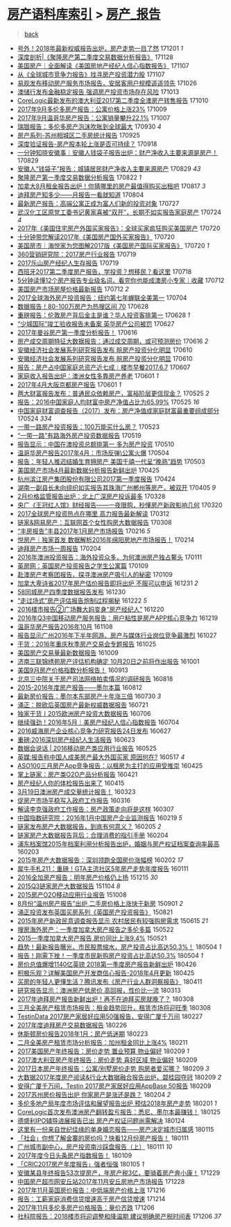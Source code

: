 [房产语料库索引](../../README.md)  > [房产_报告](房产_报告.md)
====
> [back](../README.md)

- [号外！2018年最新权威报告出炉，房产走势一目了然](http://jkwz.applinzi.com/ittc/7042166181178377232.html#%E5%8F%B7%E5%A4%96%EF%BC%812018%E5%B9%B4%E6%9C%80%E6%96%B0%E6%9D%83%E5%A8%81%E6%8A%A5%E5%91%8A%E5%87%BA%E7%82%89%EF%BC%8C%E6%88%BF%E4%BA%A7%E8%B5%B0%E5%8A%BF%E4%B8%80%E7%9B%AE%E4%BA%86%E7%84%B6) 171201 *1* 
- [深度剖析|《聚隆房产第二季度交易数据分析报告》](http://jkwz.applinzi.com/ittc/7041027237762040849.html#%E6%B7%B1%E5%BA%A6%E5%89%96%E6%9E%90%7C%E3%80%8A%E8%81%9A%E9%9A%86%E6%88%BF%E4%BA%A7%E7%AC%AC%E4%BA%8C%E5%AD%A3%E5%BA%A6%E4%BA%A4%E6%98%93%E6%95%B0%E6%8D%AE%E5%88%86%E6%9E%90%E6%8A%A5%E5%91%8A%E3%80%8B) 171128  
- [美国房产｜全面解读《美国房地产经纪人信心指数报告》](http://jkwz.applinzi.com/ittc/7033213459729220625.html#%E7%BE%8E%E5%9B%BD%E6%88%BF%E4%BA%A7%EF%BD%9C%E5%85%A8%E9%9D%A2%E8%A7%A3%E8%AF%BB%E3%80%8A%E7%BE%8E%E5%9B%BD%E6%88%BF%E5%9C%B0%E4%BA%A7%E7%BB%8F%E7%BA%AA%E4%BA%BA%E4%BF%A1%E5%BF%83%E6%8C%87%E6%95%B0%E6%8A%A5%E5%91%8A%E3%80%8B) 171107  
- [从《全球城市竞争力报告》找寻房产投资潜力股](http://jkwz.applinzi.com/ittc/7033130326602286096.html#%E4%BB%8E%E3%80%8A%E5%85%A8%E7%90%83%E5%9F%8E%E5%B8%82%E7%AB%9E%E4%BA%89%E5%8A%9B%E6%8A%A5%E5%91%8A%E3%80%8B%E6%89%BE%E5%AF%BB%E6%88%BF%E4%BA%A7%E6%8A%95%E8%B5%84%E6%BD%9C%E5%8A%9B%E8%82%A1) 171107  
- [易观发布移动房产服务市场报告，安居客用户规模遥遥领先](http://jkwz.applinzi.com/ittc/7028780574620255248.html#%E6%98%93%E8%A7%82%E5%8F%91%E5%B8%83%E7%A7%BB%E5%8A%A8%E6%88%BF%E4%BA%A7%E6%9C%8D%E5%8A%A1%E5%B8%82%E5%9C%BA%E6%8A%A5%E5%91%8A%EF%BC%8C%E5%AE%89%E5%B1%85%E5%AE%A2%E7%94%A8%E6%88%B7%E8%A7%84%E6%A8%A1%E9%81%A5%E9%81%A5%E9%A2%86%E5%85%88) 171026  
- [澳储行发布金融稳定报告 强调房产投资市场存在风险](http://jkwz.applinzi.com/ittc/7023957190094881808.html#%E6%BE%B3%E5%82%A8%E8%A1%8C%E5%8F%91%E5%B8%83%E9%87%91%E8%9E%8D%E7%A8%B3%E5%AE%9A%E6%8A%A5%E5%91%8A+%E5%BC%BA%E8%B0%83%E6%88%BF%E4%BA%A7%E6%8A%95%E8%B5%84%E5%B8%82%E5%9C%BA%E5%AD%98%E5%9C%A8%E9%A3%8E%E9%99%A9) 171013  
- [CoreLogic最新发布的澳大利亚2017第二季度全澳房产转售报告](http://jkwz.applinzi.com/ittc/7022742184632255504.html#CoreLogic%E6%9C%80%E6%96%B0%E5%8F%91%E5%B8%83%E7%9A%84%E6%BE%B3%E5%A4%A7%E5%88%A9%E4%BA%9A2017%E7%AC%AC%E4%BA%8C%E5%AD%A3%E5%BA%A6%E5%85%A8%E6%BE%B3%E6%88%BF%E4%BA%A7%E8%BD%AC%E5%94%AE%E6%8A%A5%E5%91%8A) 171010  
- [2017年9月多伦多房产报告：公寓价格上涨23%](http://jkwz.applinzi.com/ittc/7021411529507996689.html#2017%E5%B9%B49%E6%9C%88%E5%A4%9A%E4%BC%A6%E5%A4%9A%E6%88%BF%E4%BA%A7%E6%8A%A5%E5%91%8A%EF%BC%9A%E5%85%AC%E5%AF%93%E4%BB%B7%E6%A0%BC%E4%B8%8A%E6%B6%A823%25) 171009  
- [2017年9月温哥华房产报告：公寓销量攀升22.1%](http://jkwz.applinzi.com/ittc/7021456234153247760.html#2017%E5%B9%B49%E6%9C%88%E6%B8%A9%E5%93%A5%E5%8D%8E%E6%88%BF%E4%BA%A7%E6%8A%A5%E5%91%8A%EF%BC%9A%E5%85%AC%E5%AF%93%E9%94%80%E9%87%8F%E6%94%80%E5%8D%8722.1%25) 171007  
- [瑞银报告：多伦多房产泡沫吹胀到全球最大](http://jkwz.applinzi.com/ittc/7019037070297924625.html#%E7%91%9E%E9%93%B6%E6%8A%A5%E5%91%8A%EF%BC%9A%E5%A4%9A%E4%BC%A6%E5%A4%9A%E6%88%BF%E4%BA%A7%E6%B3%A1%E6%B2%AB%E5%90%B9%E8%83%80%E5%88%B0%E5%85%A8%E7%90%83%E6%9C%80%E5%A4%A7) 170930 *4* 
- [房产系列-苏州相城区二手房统计报告](http://jkwz.applinzi.com/ittc/7017363232283690001.html#%E6%88%BF%E4%BA%A7%E7%B3%BB%E5%88%97-%E8%8B%8F%E5%B7%9E%E7%9B%B8%E5%9F%8E%E5%8C%BA%E4%BA%8C%E6%89%8B%E6%88%BF%E7%BB%9F%E8%AE%A1%E6%8A%A5%E5%91%8A) 170925  
- [深度验证报告-房产股本轮上涨是否可持续？](http://jkwz.applinzi.com/ittc/7014782324322075664.html#%E6%B7%B1%E5%BA%A6%E9%AA%8C%E8%AF%81%E6%8A%A5%E5%91%8A-%E6%88%BF%E4%BA%A7%E8%82%A1%E6%9C%AC%E8%BD%AE%E4%B8%8A%E6%B6%A8%E6%98%AF%E5%90%A6%E5%8F%AF%E6%8C%81%E7%BB%AD%EF%BC%9F) 170918  
- [一分钟知晓安徽事｜安徽人钱袋子报告出炉：财产净收入主要来源是房产！](http://jkwz.applinzi.com/ittc/7007207422631085073.html#%E4%B8%80%E5%88%86%E9%92%9F%E7%9F%A5%E6%99%93%E5%AE%89%E5%BE%BD%E4%BA%8B%EF%BD%9C%E5%AE%89%E5%BE%BD%E4%BA%BA%E9%92%B1%E8%A2%8B%E5%AD%90%E6%8A%A5%E5%91%8A%E5%87%BA%E7%82%89%EF%BC%9A%E8%B4%A2%E4%BA%A7%E5%87%80%E6%94%B6%E5%85%A5%E4%B8%BB%E8%A6%81%E6%9D%A5%E6%BA%90%E6%98%AF%E6%88%BF%E4%BA%A7%EF%BC%81) 170829  
- [安徽人“钱袋子”报告：城镇居民财产净收入主要来源房产](http://jkwz.applinzi.com/ittc/7007121681901159440.html#%E5%AE%89%E5%BE%BD%E4%BA%BA%E2%80%9C%E9%92%B1%E8%A2%8B%E5%AD%90%E2%80%9D%E6%8A%A5%E5%91%8A%EF%BC%9A%E5%9F%8E%E9%95%87%E5%B1%85%E6%B0%91%E8%B4%A2%E4%BA%A7%E5%87%80%E6%94%B6%E5%85%A5%E4%B8%BB%E8%A6%81%E6%9D%A5%E6%BA%90%E6%88%BF%E4%BA%A7) 170829 *43* 
- [聚隆房产第一季度交易数据分析报告](http://jkwz.applinzi.com/ittc/6990178814708417552.html#%E8%81%9A%E9%9A%86%E6%88%BF%E4%BA%A7%E7%AC%AC%E4%B8%80%E5%AD%A3%E5%BA%A6%E4%BA%A4%E6%98%93%E6%95%B0%E6%8D%AE%E5%88%86%E6%9E%90%E6%8A%A5%E5%91%8A) 170822 *1* 
- [加拿大8月租金报告出炉！你猜哪里的房产最值得购买出租吧](http://jkwz.applinzi.com/ittc/7002590369362215952.html#%E5%8A%A0%E6%8B%BF%E5%A4%A78%E6%9C%88%E7%A7%9F%E9%87%91%E6%8A%A5%E5%91%8A%E5%87%BA%E7%82%89%EF%BC%81%E4%BD%A0%E7%8C%9C%E5%93%AA%E9%87%8C%E7%9A%84%E6%88%BF%E4%BA%A7%E6%9C%80%E5%80%BC%E5%BE%97%E8%B4%AD%E4%B9%B0%E5%87%BA%E7%A7%9F%E5%90%A7) 170817 *3* 
- [迪拜房产知多少——月报告一看就知道](http://jkwz.applinzi.com/ittc/6997901583655109648.html#%E8%BF%AA%E6%8B%9C%E6%88%BF%E4%BA%A7%E7%9F%A5%E5%A4%9A%E5%B0%91%E2%80%94%E2%80%94%E6%9C%88%E6%8A%A5%E5%91%8A%E4%B8%80%E7%9C%8B%E5%B0%B1%E7%9F%A5%E9%81%93) 170804  
- [最新房产报告：高端公寓正成为富人们新的投资对象](http://jkwz.applinzi.com/ittc/6994992813534872592.html#%E6%9C%80%E6%96%B0%E6%88%BF%E4%BA%A7%E6%8A%A5%E5%91%8A%EF%BC%9A%E9%AB%98%E7%AB%AF%E5%85%AC%E5%AF%93%E6%AD%A3%E6%88%90%E4%B8%BA%E5%AF%8C%E4%BA%BA%E4%BB%AC%E6%96%B0%E7%9A%84%E6%8A%95%E8%B5%84%E5%AF%B9%E8%B1%A1) 170727  
- [武汉化工区原党工委书记黄家喜被“双开”，长期不如实报告家庭房产](http://jkwz.applinzi.com/ittc/6993802673454056464.html#%E6%AD%A6%E6%B1%89%E5%8C%96%E5%B7%A5%E5%8C%BA%E5%8E%9F%E5%85%9A%E5%B7%A5%E5%A7%94%E4%B9%A6%E8%AE%B0%E9%BB%84%E5%AE%B6%E5%96%9C%E8%A2%AB%E2%80%9C%E5%8F%8C%E5%BC%80%E2%80%9D%EF%BC%8C%E9%95%BF%E6%9C%9F%E4%B8%8D%E5%A6%82%E5%AE%9E%E6%8A%A5%E5%91%8A%E5%AE%B6%E5%BA%AD%E6%88%BF%E4%BA%A7) 170724 *4* 
- [2017年《美国住宅房产外国买家报告》：全球买家疯狂购买美国房产](http://jkwz.applinzi.com/ittc/6992404229426512913.html#2017%E5%B9%B4%E3%80%8A%E7%BE%8E%E5%9B%BD%E4%BD%8F%E5%AE%85%E6%88%BF%E4%BA%A7%E5%A4%96%E5%9B%BD%E4%B9%B0%E5%AE%B6%E6%8A%A5%E5%91%8A%E3%80%8B%EF%BC%9A%E5%85%A8%E7%90%83%E4%B9%B0%E5%AE%B6%E7%96%AF%E7%8B%82%E8%B4%AD%E4%B9%B0%E7%BE%8E%E5%9B%BD%E6%88%BF%E4%BA%A7) 170720  
- [十分钟带您解读2017年《美国房产国外买家报告》](http://jkwz.applinzi.com/ittc/6992396452138320912.html#%E5%8D%81%E5%88%86%E9%92%9F%E5%B8%A6%E6%82%A8%E8%A7%A3%E8%AF%BB2017%E5%B9%B4%E3%80%8A%E7%BE%8E%E5%9B%BD%E6%88%BF%E4%BA%A7%E5%9B%BD%E5%A4%96%E4%B9%B0%E5%AE%B6%E6%8A%A5%E5%91%8A%E3%80%8B) 170720  
- [美国房市｜海悦家为您图解2017版《美国房产国际买家报告》](http://jkwz.applinzi.com/ittc/6992373438608835600.html#%E7%BE%8E%E5%9B%BD%E6%88%BF%E5%B8%82%EF%BD%9C%E6%B5%B7%E6%82%A6%E5%AE%B6%E4%B8%BA%E6%82%A8%E5%9B%BE%E8%A7%A32017%E7%89%88%E3%80%8A%E7%BE%8E%E5%9B%BD%E6%88%BF%E4%BA%A7%E5%9B%BD%E9%99%85%E4%B9%B0%E5%AE%B6%E6%8A%A5%E5%91%8A%E3%80%8B) 170720 *1* 
- [360营销研究院：2017房产行业报告](http://jkwz.applinzi.com/ittc/6992067709624648720.html#360%E8%90%A5%E9%94%80%E7%A0%94%E7%A9%B6%E9%99%A2%EF%BC%9A2017%E6%88%BF%E4%BA%A7%E8%A1%8C%E4%B8%9A%E6%8A%A5%E5%91%8A) 170719  
- [2017乐山房产经纪人生存报告](http://jkwz.applinzi.com/ittc/6992066619357266960.html#2017%E4%B9%90%E5%B1%B1%E6%88%BF%E4%BA%A7%E7%BB%8F%E7%BA%AA%E4%BA%BA%E7%94%9F%E5%AD%98%E6%8A%A5%E5%91%8A) 170719  
- [西班牙2017第二季度房产报告，学投资？想移民？看这里](http://jkwz.applinzi.com/ittc/6991586927760114705.html#%E8%A5%BF%E7%8F%AD%E7%89%992017%E7%AC%AC%E4%BA%8C%E5%AD%A3%E5%BA%A6%E6%88%BF%E4%BA%A7%E6%8A%A5%E5%91%8A%EF%BC%8C%E5%AD%A6%E6%8A%95%E8%B5%84%EF%BC%9F%E6%83%B3%E7%A7%BB%E6%B0%91%EF%BC%9F%E7%9C%8B%E8%BF%99%E9%87%8C) 170718  
- [5分钟读懂12个房产报告专业级名词，看完你也能成澳房小专家｜收藏](http://jkwz.applinzi.com/ittc/6989428434995250193.html#5%E5%88%86%E9%92%9F%E8%AF%BB%E6%87%8212%E4%B8%AA%E6%88%BF%E4%BA%A7%E6%8A%A5%E5%91%8A%E4%B8%93%E4%B8%9A%E7%BA%A7%E5%90%8D%E8%AF%8D%EF%BC%8C%E7%9C%8B%E5%AE%8C%E4%BD%A0%E4%B9%9F%E8%83%BD%E6%88%90%E6%BE%B3%E6%88%BF%E5%B0%8F%E4%B8%93%E5%AE%B6%EF%BD%9C%E6%94%B6%E8%97%8F) 170712  
- [美国房产市场房屋价格最新报告](http://jkwz.applinzi.com/ittc/6989377403372438545.html#%E7%BE%8E%E5%9B%BD%E6%88%BF%E4%BA%A7%E5%B8%82%E5%9C%BA%E6%88%BF%E5%B1%8B%E4%BB%B7%E6%A0%BC%E6%9C%80%E6%96%B0%E6%8A%A5%E5%91%8A) 170712 *2* 
- [2017全球海外房产投资报告：纽约第七年蝉联全美第一](http://jkwz.applinzi.com/ittc/6986382763853612037.html#2017%E5%85%A8%E7%90%83%E6%B5%B7%E5%A4%96%E6%88%BF%E4%BA%A7%E6%8A%95%E8%B5%84%E6%8A%A5%E5%91%8A%EF%BC%9A%E7%BA%BD%E7%BA%A6%E7%AC%AC%E4%B8%83%E5%B9%B4%E8%9D%89%E8%81%94%E5%85%A8%E7%BE%8E%E7%AC%AC%E4%B8%80) 170704  
- [数据报告！80-100万房产为热搜区间 70](http://jkwz.applinzi.com/ittc/6984274061348570117.html#%E6%95%B0%E6%8D%AE%E6%8A%A5%E5%91%8A%EF%BC%8180-100%E4%B8%87%E6%88%BF%E4%BA%A7%E4%B8%BA%E7%83%AD%E6%90%9C%E5%8C%BA%E9%97%B4+70) 170628  
- [重磅报告：伦敦房产背后金主是谁？华人投资客排第一](http://jkwz.applinzi.com/ittc/6984179767346463748.html#%E9%87%8D%E7%A3%85%E6%8A%A5%E5%91%8A%EF%BC%9A%E4%BC%A6%E6%95%A6%E6%88%BF%E4%BA%A7%E8%83%8C%E5%90%8E%E9%87%91%E4%B8%BB%E6%98%AF%E8%B0%81%EF%BC%9F%E5%8D%8E%E4%BA%BA%E6%8A%95%E8%B5%84%E5%AE%A2%E6%8E%92%E7%AC%AC%E4%B8%80) 170628 *1* 
- [“少城国际”竣工验收报告未备案 英华房产公司被罚](http://jkwz.applinzi.com/ittc/6983916076541674501.html#%E2%80%9C%E5%B0%91%E5%9F%8E%E5%9B%BD%E9%99%85%E2%80%9D%E7%AB%A3%E5%B7%A5%E9%AA%8C%E6%94%B6%E6%8A%A5%E5%91%8A%E6%9C%AA%E5%A4%87%E6%A1%88+%E8%8B%B1%E5%8D%8E%E6%88%BF%E4%BA%A7%E5%85%AC%E5%8F%B8%E8%A2%AB%E7%BD%9A) 170627  
- [2017年曼谷房产第一季度分析报告！](http://jkwz.applinzi.com/ittc/6979896271941665796.html#2017%E5%B9%B4%E6%9B%BC%E8%B0%B7%E6%88%BF%E4%BA%A7%E7%AC%AC%E4%B8%80%E5%AD%A3%E5%BA%A6%E5%88%86%E6%9E%90%E6%8A%A5%E5%91%8A%EF%BC%81) 170616  
- [房产成交周期特征大数据报告：通过成交周期，或可预测房价](http://jkwz.applinzi.com/ittc/6979745619097699332.html#%E6%88%BF%E4%BA%A7%E6%88%90%E4%BA%A4%E5%91%A8%E6%9C%9F%E7%89%B9%E5%BE%81%E5%A4%A7%E6%95%B0%E6%8D%AE%E6%8A%A5%E5%91%8A%EF%BC%9A%E9%80%9A%E8%BF%87%E6%88%90%E4%BA%A4%E5%91%A8%E6%9C%9F%EF%BC%8C%E6%88%96%E5%8F%AF%E9%A2%84%E6%B5%8B%E6%88%BF%E4%BB%B7) 170616 *2* 
- [安徽经济社会发展系列研究报告发布 皖房产投资分化明显](http://jkwz.applinzi.com/ittc/6977678556199912452.html#%E5%AE%89%E5%BE%BD%E7%BB%8F%E6%B5%8E%E7%A4%BE%E4%BC%9A%E5%8F%91%E5%B1%95%E7%B3%BB%E5%88%97%E7%A0%94%E7%A9%B6%E6%8A%A5%E5%91%8A%E5%8F%91%E5%B8%83+%E7%9A%96%E6%88%BF%E4%BA%A7%E6%8A%95%E8%B5%84%E5%88%86%E5%8C%96%E6%98%8E%E6%98%BE) 170610  
- [安徽经济社会发展系列研究报告发布 皖房产投资分化明显](http://jkwz.applinzi.com/ittc/6977635241198879748.html#%E5%AE%89%E5%BE%BD%E7%BB%8F%E6%B5%8E%E7%A4%BE%E4%BC%9A%E5%8F%91%E5%B1%95%E7%B3%BB%E5%88%97%E7%A0%94%E7%A9%B6%E6%8A%A5%E5%91%8A%E5%8F%91%E5%B8%83+%E7%9A%96%E6%88%BF%E4%BA%A7%E6%8A%95%E8%B5%84%E5%88%86%E5%8C%96%E6%98%8E%E6%98%BE) 170610  
- [报告：房产占中国家庭总资产近七成︱楼市早餐2017.6.7](http://jkwz.applinzi.com/ittc/6976479645909124101.html#%E6%8A%A5%E5%91%8A%EF%BC%9A%E6%88%BF%E4%BA%A7%E5%8D%A0%E4%B8%AD%E5%9B%BD%E5%AE%B6%E5%BA%AD%E6%80%BB%E8%B5%84%E4%BA%A7%E8%BF%91%E4%B8%83%E6%88%90%EF%B8%B1%E6%A5%BC%E5%B8%82%E6%97%A9%E9%A4%902017.6.7) 170607  
- [家庭收入报告出炉：澳洲女性多靠房产养老](http://jkwz.applinzi.com/ittc/6974211673337365509.html#%E5%AE%B6%E5%BA%AD%E6%94%B6%E5%85%A5%E6%8A%A5%E5%91%8A%E5%87%BA%E7%82%89%EF%BC%9A%E6%BE%B3%E6%B4%B2%E5%A5%B3%E6%80%A7%E5%A4%9A%E9%9D%A0%E6%88%BF%E4%BA%A7%E5%85%BB%E8%80%81) 170601 *1* 
- [2017年4月大阪京都房产报告](http://jkwz.applinzi.com/ittc/6973977396288947205.html#2017%E5%B9%B44%E6%9C%88%E5%A4%A7%E9%98%AA%E4%BA%AC%E9%83%BD%E6%88%BF%E4%BA%A7%E6%8A%A5%E5%91%8A) 170601 *1* 
- [两大财富报告发布：普通民众依赖房产，富裕阶层更信现金？](http://jkwz.applinzi.com/ittc/6971681500805202948.html#%E4%B8%A4%E5%A4%A7%E8%B4%A2%E5%AF%8C%E6%8A%A5%E5%91%8A%E5%8F%91%E5%B8%83%EF%BC%9A%E6%99%AE%E9%80%9A%E6%B0%91%E4%BC%97%E4%BE%9D%E8%B5%96%E6%88%BF%E4%BA%A7%EF%BC%8C%E5%AF%8C%E8%A3%95%E9%98%B6%E5%B1%82%E6%9B%B4%E4%BF%A1%E7%8E%B0%E9%87%91%EF%BC%9F) 170525 *2* 
- [报告：2016中国家庭人均财富中房产净值占比为65.99%](http://jkwz.applinzi.com/ittc/6971672401371726852.html#%E6%8A%A5%E5%91%8A%EF%BC%9A2016%E4%B8%AD%E5%9B%BD%E5%AE%B6%E5%BA%AD%E4%BA%BA%E5%9D%87%E8%B4%A2%E5%AF%8C%E4%B8%AD%E6%88%BF%E4%BA%A7%E5%87%80%E5%80%BC%E5%8D%A0%E6%AF%94%E4%B8%BA65.99%25) 170525 *16* 
- [中国家庭财富调查报告（2017）发布：房产净值成家庭财富最重要组成部分](http://jkwz.applinzi.com/ittc/6971121878356722692.html#%E4%B8%AD%E5%9B%BD%E5%AE%B6%E5%BA%AD%E8%B4%A2%E5%AF%8C%E8%B0%83%E6%9F%A5%E6%8A%A5%E5%91%8A%EF%BC%882017%EF%BC%89%E5%8F%91%E5%B8%83%EF%BC%9A%E6%88%BF%E4%BA%A7%E5%87%80%E5%80%BC%E6%88%90%E5%AE%B6%E5%BA%AD%E8%B4%A2%E5%AF%8C%E6%9C%80%E9%87%8D%E8%A6%81%E7%BB%84%E6%88%90%E9%83%A8%E5%88%86) 170524 *334* 
- [一带一路房产投资报告：100万能买什么房？](http://jkwz.applinzi.com/ittc/6970790946739323908.html#%E4%B8%80%E5%B8%A6%E4%B8%80%E8%B7%AF%E6%88%BF%E4%BA%A7%E6%8A%95%E8%B5%84%E6%8A%A5%E5%91%8A%EF%BC%9A100%E4%B8%87%E8%83%BD%E4%B9%B0%E4%BB%80%E4%B9%88%E6%88%BF%EF%BC%9F) 170523  
- [“一带一路”有路海外房产投资数据报告](http://jkwz.applinzi.com/ittc/6969328034321531909.html#%E2%80%9C%E4%B8%80%E5%B8%A6%E4%B8%80%E8%B7%AF%E2%80%9D%E6%9C%89%E8%B7%AF%E6%B5%B7%E5%A4%96%E6%88%BF%E4%BA%A7%E6%8A%95%E8%B5%84%E6%95%B0%E6%8D%AE%E6%8A%A5%E5%91%8A) 170519  
- [报告显示：中国在澳投资总额排第一 多为房产投资](http://jkwz.applinzi.com/ittc/6966064140215911429.html#%E6%8A%A5%E5%91%8A%E6%98%BE%E7%A4%BA%EF%BC%9A%E4%B8%AD%E5%9B%BD%E5%9C%A8%E6%BE%B3%E6%8A%95%E8%B5%84%E6%80%BB%E9%A2%9D%E6%8E%92%E7%AC%AC%E4%B8%80+%E5%A4%9A%E4%B8%BA%E6%88%BF%E4%BA%A7%E6%8A%95%E8%B5%84) 170510  
- [温哥华房产报告2017年4月：市场反弹\公寓火爆](http://jkwz.applinzi.com/ittc/6963398006828172292.html#%E6%B8%A9%E5%93%A5%E5%8D%8E%E6%88%BF%E4%BA%A7%E6%8A%A5%E5%91%8A2017%E5%B9%B44%E6%9C%88%EF%BC%9A%E5%B8%82%E5%9C%BA%E5%8F%8D%E5%BC%B9%5C%E5%85%AC%E5%AF%93%E7%81%AB%E7%88%86) 170504  
- [报告：年轻人推迟结婚生育拥房产 美国千禧一代呈“晚熟”趋势](http://jkwz.applinzi.com/ittc/6963402386017092612.html#%E6%8A%A5%E5%91%8A%EF%BC%9A%E5%B9%B4%E8%BD%BB%E4%BA%BA%E6%8E%A8%E8%BF%9F%E7%BB%93%E5%A9%9A%E7%94%9F%E8%82%B2%E6%8B%A5%E6%88%BF%E4%BA%A7+%E7%BE%8E%E5%9B%BD%E5%8D%83%E7%A6%A7%E4%B8%80%E4%BB%A3%E5%91%88%E2%80%9C%E6%99%9A%E7%86%9F%E2%80%9D%E8%B6%8B%E5%8A%BF) 170503  
- [美国房产市场4月最新数据分析报告新鲜出炉](http://jkwz.applinzi.com/ittc/6960345742320337924.html#%E7%BE%8E%E5%9B%BD%E6%88%BF%E4%BA%A7%E5%B8%82%E5%9C%BA4%E6%9C%88%E6%9C%80%E6%96%B0%E6%95%B0%E6%8D%AE%E5%88%86%E6%9E%90%E6%8A%A5%E5%91%8A%E6%96%B0%E9%B2%9C%E5%87%BA%E7%82%89) 170425  
- [杭州滨江房产集团股份有限公司2017第一季度报告](http://jkwz.applinzi.com/ittc/6959949621718680580.html#%E6%9D%AD%E5%B7%9E%E6%BB%A8%E6%B1%9F%E6%88%BF%E4%BA%A7%E9%9B%86%E5%9B%A2%E8%82%A1%E4%BB%BD%E6%9C%89%E9%99%90%E5%85%AC%E5%8F%B82017%E7%AC%AC%E4%B8%80%E5%AD%A3%E5%BA%A6%E6%8A%A5%E5%91%8A) 170424  
- [湖南一副县长未向组织如实报告其珠海广州郴州等房产，被双开](http://jkwz.applinzi.com/ittc/6953024191883379717.html#%E6%B9%96%E5%8D%97%E4%B8%80%E5%89%AF%E5%8E%BF%E9%95%BF%E6%9C%AA%E5%90%91%E7%BB%84%E7%BB%87%E5%A6%82%E5%AE%9E%E6%8A%A5%E5%91%8A%E5%85%B6%E7%8F%A0%E6%B5%B7%E5%B9%BF%E5%B7%9E%E9%83%B4%E5%B7%9E%E7%AD%89%E6%88%BF%E4%BA%A7%EF%BC%8C%E8%A2%AB%E5%8F%8C%E5%BC%80) 170405 *9* 
- [2月价格监管报告出炉：北上广深房产投诉最多](http://jkwz.applinzi.com/ittc/6950195001832244228.html#2%E6%9C%88%E4%BB%B7%E6%A0%BC%E7%9B%91%E7%AE%A1%E6%8A%A5%E5%91%8A%E5%87%BA%E7%82%89%EF%BC%9A%E5%8C%97%E4%B8%8A%E5%B9%BF%E6%B7%B1%E6%88%BF%E4%BA%A7%E6%8A%95%E8%AF%89%E6%9C%80%E5%A4%9A) 170328  
- [央广《王冠红人馆》财经报告——一夜限购，秒懂房产新政影响几何](http://jkwz.applinzi.com/ittc/6947049077979218948.html#%E5%A4%AE%E5%B9%BF%E3%80%8A%E7%8E%8B%E5%86%A0%E7%BA%A2%E4%BA%BA%E9%A6%86%E3%80%8B%E8%B4%A2%E7%BB%8F%E6%8A%A5%E5%91%8A%E2%80%94%E2%80%94%E4%B8%80%E5%A4%9C%E9%99%90%E8%B4%AD%EF%BC%8C%E7%A7%92%E6%87%82%E6%88%BF%E4%BA%A7%E6%96%B0%E6%94%BF%E5%BD%B1%E5%93%8D%E5%87%A0%E4%BD%95) 170320  
- [2017全球房产投资热点在哪里 高力报告最新解读](http://jkwz.applinzi.com/ittc/6944183787138319365.html#2017%E5%85%A8%E7%90%83%E6%88%BF%E4%BA%A7%E6%8A%95%E8%B5%84%E7%83%AD%E7%82%B9%E5%9C%A8%E5%93%AA%E9%87%8C+%E9%AB%98%E5%8A%9B%E6%8A%A5%E5%91%8A%E6%9C%80%E6%96%B0%E8%A7%A3%E8%AF%BB) 170312  
- [链家&amp;网易房产：互联网首个女性购房大数据报告](http://jkwz.applinzi.com/ittc/6942622453695251460.html#%E9%93%BE%E5%AE%B6%26amp%3B%E7%BD%91%E6%98%93%E6%88%BF%E4%BA%A7%EF%BC%9A%E4%BA%92%E8%81%94%E7%BD%91%E9%A6%96%E4%B8%AA%E5%A5%B3%E6%80%A7%E8%B4%AD%E6%88%BF%E5%A4%A7%E6%95%B0%E6%8D%AE%E6%8A%A5%E5%91%8A) 170308  
- [“丰房报告”丰县2017年1月房产市场报告](http://jkwz.applinzi.com/ittc/6935286703928640517.html#%E2%80%9C%E4%B8%B0%E6%88%BF%E6%8A%A5%E5%91%8A%E2%80%9D%E4%B8%B0%E5%8E%BF2017%E5%B9%B41%E6%9C%88%E6%88%BF%E4%BA%A7%E5%B8%82%E5%9C%BA%E6%8A%A5%E5%91%8A) 170216 *5* 
- [悦房产｜独家首发 数据解析2016年绵阳房地产市场报告！](http://jkwz.applinzi.com/ittc/6934437393318020101.html#%E6%82%A6%E6%88%BF%E4%BA%A7%EF%BD%9C%E7%8B%AC%E5%AE%B6%E9%A6%96%E5%8F%91+%E6%95%B0%E6%8D%AE%E8%A7%A3%E6%9E%902016%E5%B9%B4%E7%BB%B5%E9%98%B3%E6%88%BF%E5%9C%B0%E4%BA%A7%E5%B8%82%E5%9C%BA%E6%8A%A5%E5%91%8A%EF%BC%81) 170214  
- [迪拜房产市场一周报告](http://jkwz.applinzi.com/ittc/6930799627376002052.html#%E8%BF%AA%E6%8B%9C%E6%88%BF%E4%BA%A7%E5%B8%82%E5%9C%BA%E4%B8%80%E5%91%A8%E6%8A%A5%E5%91%8A) 170204  
- [2016年澳洲投资报告：海外投资众多，为何澳洲房产独占鳌头](http://jkwz.applinzi.com/ittc/6921807342701380612.html#2016%E5%B9%B4%E6%BE%B3%E6%B4%B2%E6%8A%95%E8%B5%84%E6%8A%A5%E5%91%8A%EF%BC%9A%E6%B5%B7%E5%A4%96%E6%8A%95%E8%B5%84%E4%BC%97%E5%A4%9A%EF%BC%8C%E4%B8%BA%E4%BD%95%E6%BE%B3%E6%B4%B2%E6%88%BF%E4%BA%A7%E7%8B%AC%E5%8D%A0%E9%B3%8C%E5%A4%B4) 170111  
- [英房网：英国房产投资报告之学生公寓篇](http://jkwz.applinzi.com/ittc/6921142703953019909.html#%E8%8B%B1%E6%88%BF%E7%BD%91%EF%BC%9A%E8%8B%B1%E5%9B%BD%E6%88%BF%E4%BA%A7%E6%8A%95%E8%B5%84%E6%8A%A5%E5%91%8A%E4%B9%8B%E5%AD%A6%E7%94%9F%E5%85%AC%E5%AF%93%E7%AF%87) 170109  
- [赴澳房产考察团报告，探寻澳洲房产吸引人的秘密](http://jkwz.applinzi.com/ittc/6921097890742404101.html#%E8%B5%B4%E6%BE%B3%E6%88%BF%E4%BA%A7%E8%80%83%E5%AF%9F%E5%9B%A2%E6%8A%A5%E5%91%8A%EF%BC%8C%E6%8E%A2%E5%AF%BB%E6%BE%B3%E6%B4%B2%E6%88%BF%E4%BA%A7%E5%90%B8%E5%BC%95%E4%BA%BA%E7%9A%84%E7%A7%98%E5%AF%86) 170109  
- [加拿大卑诗省2017年房产估价报告即将出炉 不服可以申诉](http://jkwz.applinzi.com/ittc/6917634144040666117.html#%E5%8A%A0%E6%8B%BF%E5%A4%A7%E5%8D%91%E8%AF%97%E7%9C%812017%E5%B9%B4%E6%88%BF%E4%BA%A7%E4%BC%B0%E4%BB%B7%E6%8A%A5%E5%91%8A%E5%8D%B3%E5%B0%86%E5%87%BA%E7%82%89+%E4%B8%8D%E6%9C%8D%E5%8F%AF%E4%BB%A5%E7%94%B3%E8%AF%89) 161231 *2* 
- [58同城房产四季度数据报告发布](http://jkwz.applinzi.com/ittc/6917362298317702148.html#58%E5%90%8C%E5%9F%8E%E6%88%BF%E4%BA%A7%E5%9B%9B%E5%AD%A3%E5%BA%A6%E6%95%B0%E6%8D%AE%E6%8A%A5%E5%91%8A%E5%8F%91%E5%B8%83) 161230  
- [“走过场式”房产评估报告炮制过程揭秘](http://jkwz.applinzi.com/ittc/6914300563021104132.html#%E2%80%9C%E8%B5%B0%E8%BF%87%E5%9C%BA%E5%BC%8F%E2%80%9D%E6%88%BF%E4%BA%A7%E8%AF%84%E4%BC%B0%E6%8A%A5%E5%91%8A%E7%82%AE%E5%88%B6%E8%BF%87%E7%A8%8B%E6%8F%AD%E7%A7%98) 161222 *5* 
- [2016楼市报告②广场舞大妈变身“房产经纪人”](http://jkwz.applinzi.com/ittc/6913636087355671557.html#2016%E6%A5%BC%E5%B8%82%E6%8A%A5%E5%91%8A%E2%91%A1%E5%B9%BF%E5%9C%BA%E8%88%9E%E5%A4%A7%E5%A6%88%E5%8F%98%E8%BA%AB%E2%80%9C%E6%88%BF%E4%BA%A7%E7%BB%8F%E7%BA%AA%E4%BA%BA%E2%80%9D) 161220  
- [2016年Q3中国移动房产服务报告：用户粘性是房产APP核心竞争力](http://jkwz.applinzi.com/ittc/6913452016134521860.html#2016%E5%B9%B4Q3%E4%B8%AD%E5%9B%BD%E7%A7%BB%E5%8A%A8%E6%88%BF%E4%BA%A7%E6%9C%8D%E5%8A%A1%E6%8A%A5%E5%91%8A%EF%BC%9A%E7%94%A8%E6%88%B7%E7%B2%98%E6%80%A7%E6%98%AF%E6%88%BF%E4%BA%A7APP%E6%A0%B8%E5%BF%83%E7%AB%9E%E4%BA%89%E5%8A%9B) 161219  
- [温哥华房产报告2016年10月](http://jkwz.applinzi.com/ittc/6898112807857292293.html#%E6%B8%A9%E5%93%A5%E5%8D%8E%E6%88%BF%E4%BA%A7%E6%8A%A5%E5%91%8A2016%E5%B9%B410%E6%9C%88) 161108  
- [报告显示广州2016年下半年网游、房产与媒体行业岗位竞争最激烈](http://jkwz.applinzi.com/ittc/6893723575889953797.html#%E6%8A%A5%E5%91%8A%E6%98%BE%E7%A4%BA%E5%B9%BF%E5%B7%9E2016%E5%B9%B4%E4%B8%8B%E5%8D%8A%E5%B9%B4%E7%BD%91%E6%B8%B8%E3%80%81%E6%88%BF%E4%BA%A7%E4%B8%8E%E5%AA%92%E4%BD%93%E8%A1%8C%E4%B8%9A%E5%B2%97%E4%BD%8D%E7%AB%9E%E4%BA%89%E6%9C%80%E6%BF%80%E7%83%88) 161027  
- [干货：2016年重庆秋季房产交易会专题报告](http://jkwz.applinzi.com/ittc/6892967023524447236.html#%E5%B9%B2%E8%B4%A7%EF%BC%9A2016%E5%B9%B4%E9%87%8D%E5%BA%86%E7%A7%8B%E5%AD%A3%E6%88%BF%E4%BA%A7%E4%BA%A4%E6%98%93%E4%BC%9A%E4%B8%93%E9%A2%98%E6%8A%A5%E5%91%8A) 161025  
- [美国房产交易量最新数据报告](http://jkwz.applinzi.com/ittc/6887055761754031109.html#%E7%BE%8E%E5%9B%BD%E6%88%BF%E4%BA%A7%E4%BA%A4%E6%98%93%E9%87%8F%E6%9C%80%E6%96%B0%E6%95%B0%E6%8D%AE%E6%8A%A5%E5%91%8A) 161009  
- [济南三联锦绣苑房产评估机构确定 10月20日之前将作出报告](http://jkwz.applinzi.com/ittc/6884053664389399557.html#%E6%B5%8E%E5%8D%97%E4%B8%89%E8%81%94%E9%94%A6%E7%BB%A3%E8%8B%91%E6%88%BF%E4%BA%A7%E8%AF%84%E4%BC%B0%E6%9C%BA%E6%9E%84%E7%A1%AE%E5%AE%9A+10%E6%9C%8820%E6%97%A5%E4%B9%8B%E5%89%8D%E5%B0%86%E4%BD%9C%E5%87%BA%E6%8A%A5%E5%91%8A) 161001  
- [美国9月房产价格指数分析报告！](http://jkwz.applinzi.com/ittc/6877300988104410117.html#%E7%BE%8E%E5%9B%BD9%E6%9C%88%E6%88%BF%E4%BA%A7%E4%BB%B7%E6%A0%BC%E6%8C%87%E6%95%B0%E5%88%86%E6%9E%90%E6%8A%A5%E5%91%8A%EF%BC%81) 160913  
- [北京三中院关于房产司法网络拍卖情况的调研报告](http://jkwz.applinzi.com/ittc/6867605754873381892.html#%E5%8C%97%E4%BA%AC%E4%B8%89%E4%B8%AD%E9%99%A2%E5%85%B3%E4%BA%8E%E6%88%BF%E4%BA%A7%E5%8F%B8%E6%B3%95%E7%BD%91%E7%BB%9C%E6%8B%8D%E5%8D%96%E6%83%85%E5%86%B5%E7%9A%84%E8%B0%83%E7%A0%94%E6%8A%A5%E5%91%8A) 160818  
- [2015-2016年度房产报告——墨尔本篇](http://jkwz.applinzi.com/ittc/6865498591887623172.html#2015-2016%E5%B9%B4%E5%BA%A6%E6%88%BF%E4%BA%A7%E6%8A%A5%E5%91%8A%E2%80%94%E2%80%94%E5%A2%A8%E5%B0%94%E6%9C%AC%E7%AF%87) 160812  
- [最新房价报告：墨尔本东部房产十年涨三倍](http://jkwz.applinzi.com/ittc/6860611992280368132.html#%E6%9C%80%E6%96%B0%E6%88%BF%E4%BB%B7%E6%8A%A5%E5%91%8A%EF%BC%9A%E5%A2%A8%E5%B0%94%E6%9C%AC%E4%B8%9C%E9%83%A8%E6%88%BF%E4%BA%A7%E5%8D%81%E5%B9%B4%E6%B6%A8%E4%B8%89%E5%80%8D) 160730 *3* 
- [涌正：脱欧后英国房产最新权威数据报告](http://jkwz.applinzi.com/ittc/6857310558302503940.html#%E6%B6%8C%E6%AD%A3%EF%BC%9A%E8%84%B1%E6%AC%A7%E5%90%8E%E8%8B%B1%E5%9B%BD%E6%88%BF%E4%BA%A7%E6%9C%80%E6%96%B0%E6%9D%83%E5%A8%81%E6%95%B0%E6%8D%AE%E6%8A%A5%E5%91%8A) 160721  
- [独家干货丨2015欧洲房产投资大数据报告](http://jkwz.applinzi.com/ittc/6848091087541109764.html#%E7%8B%AC%E5%AE%B6%E5%B9%B2%E8%B4%A7%E4%B8%A82015%E6%AC%A7%E6%B4%B2%E6%88%BF%E4%BA%A7%E6%8A%95%E8%B5%84%E5%A4%A7%E6%95%B0%E6%8D%AE%E6%8A%A5%E5%91%8A) 160706  
- [继续强劲！2016年5月｜美房产经纪人信心指数报告](http://jkwz.applinzi.com/ittc/6851043534941193220.html#%E7%BB%A7%E7%BB%AD%E5%BC%BA%E5%8A%B2%EF%BC%812016%E5%B9%B45%E6%9C%88%EF%BD%9C%E7%BE%8E%E6%88%BF%E4%BA%A7%E7%BB%8F%E7%BA%AA%E4%BA%BA%E4%BF%A1%E5%BF%83%E6%8C%87%E6%95%B0%E6%8A%A5%E5%91%8A) 160704  
- [2016威海房产企业核心竞争力研究报告24日发布](http://jkwz.applinzi.com/ittc/6848315925719417861.html#2016%E5%A8%81%E6%B5%B7%E6%88%BF%E4%BA%A7%E4%BC%81%E4%B8%9A%E6%A0%B8%E5%BF%83%E7%AB%9E%E4%BA%89%E5%8A%9B%E7%A0%94%E7%A9%B6%E6%8A%A5%E5%91%8A24%E6%97%A5%E5%8F%91%E5%B8%83) 160627  
- [重磅:2016深圳房产经纪人生活报告](http://jkwz.applinzi.com/ittc/6846965762698511365.html#%E9%87%8D%E7%A3%85%3A2016%E6%B7%B1%E5%9C%B3%E6%88%BF%E4%BA%A7%E7%BB%8F%E7%BA%AA%E4%BA%BA%E7%94%9F%E6%B4%BB%E6%8A%A5%E5%91%8A) 160623  
- [数据会说话 | 2016移动房产类应用行业报告](http://jkwz.applinzi.com/ittc/6836110529672004613.html#%E6%95%B0%E6%8D%AE%E4%BC%9A%E8%AF%B4%E8%AF%9D+%7C+2016%E7%A7%BB%E5%8A%A8%E6%88%BF%E4%BA%A7%E7%B1%BB%E5%BA%94%E7%94%A8%E8%A1%8C%E4%B8%9A%E6%8A%A5%E5%91%8A) 160525  
- [英媒:报告称中国人成美房产最大外国买家 原因何在?](http://jkwz.applinzi.com/ittc/6833015964870116356.html#%E8%8B%B1%E5%AA%92%3A%E6%8A%A5%E5%91%8A%E7%A7%B0%E4%B8%AD%E5%9B%BD%E4%BA%BA%E6%88%90%E7%BE%8E%E6%88%BF%E4%BA%A7%E6%9C%80%E5%A4%A7%E5%A4%96%E5%9B%BD%E4%B9%B0%E5%AE%B6+%E5%8E%9F%E5%9B%A0%E4%BD%95%E5%9C%A8%3F) 160517 *4* 
- [ASO100三月房产App竞争报告：以租房为主打的应用受推崇](http://jkwz.applinzi.com/ittc/6825126209268483076.html#ASO100%E4%B8%89%E6%9C%88%E6%88%BF%E4%BA%A7App%E7%AB%9E%E4%BA%89%E6%8A%A5%E5%91%8A%EF%BC%9A%E4%BB%A5%E7%A7%9F%E6%88%BF%E4%B8%BA%E4%B8%BB%E6%89%93%E7%9A%84%E5%BA%94%E7%94%A8%E5%8F%97%E6%8E%A8%E5%B4%87) 160425  
- [掌上链家：房产类O2O产品分析报告](http://jkwz.applinzi.com/ittc/6823503915198710788.html#%E6%8E%8C%E4%B8%8A%E9%93%BE%E5%AE%B6%EF%BC%9A%E6%88%BF%E4%BA%A7%E7%B1%BBO2O%E4%BA%A7%E5%93%81%E5%88%86%E6%9E%90%E6%8A%A5%E5%91%8A) 160421  
- [房产经纪人你的体检报告出来了](http://jkwz.applinzi.com/ittc/6821261604490331141.html#%E6%88%BF%E4%BA%A7%E7%BB%8F%E7%BA%AA%E4%BA%BA%E4%BD%A0%E7%9A%84%E4%BD%93%E6%A3%80%E6%8A%A5%E5%91%8A%E5%87%BA%E6%9D%A5%E4%BA%86) 160415  
- [3月19日澳洲房产成交量统计报告！](http://jkwz.applinzi.com/ittc/6812748848011150341.html#3%E6%9C%8819%E6%97%A5%E6%BE%B3%E6%B4%B2%E6%88%BF%E4%BA%A7%E6%88%90%E4%BA%A4%E9%87%8F%E7%BB%9F%E8%AE%A1%E6%8A%A5%E5%91%8A%EF%BC%81) 160323  
- [促房产市场平稳写入政府工作报告](http://jkwz.applinzi.com/ittc/6810130769905189892.html#%E4%BF%83%E6%88%BF%E4%BA%A7%E5%B8%82%E5%9C%BA%E5%B9%B3%E7%A8%B3%E5%86%99%E5%85%A5%E6%94%BF%E5%BA%9C%E5%B7%A5%E4%BD%9C%E6%8A%A5%E5%91%8A) 160316  
- [解读李克强政府工作报告：房产政策走向将是这样](http://jkwz.applinzi.com/ittc/6806897346893841412.html#%E8%A7%A3%E8%AF%BB%E6%9D%8E%E5%85%8B%E5%BC%BA%E6%94%BF%E5%BA%9C%E5%B7%A5%E4%BD%9C%E6%8A%A5%E5%91%8A%EF%BC%9A%E6%88%BF%E4%BA%A7%E6%94%BF%E7%AD%96%E8%B5%B0%E5%90%91%E5%B0%86%E6%98%AF%E8%BF%99%E6%A0%B7) 160307  
- [中国指数研究院：2016年1月中国房产企业监测报告](http://jkwz.applinzi.com/ittc/6800539166156784645.html#%E4%B8%AD%E5%9B%BD%E6%8C%87%E6%95%B0%E7%A0%94%E7%A9%B6%E9%99%A2%EF%BC%9A2016%E5%B9%B41%E6%9C%88%E4%B8%AD%E5%9B%BD%E6%88%BF%E4%BA%A7%E4%BC%81%E4%B8%9A%E7%9B%91%E6%B5%8B%E6%8A%A5%E5%91%8A) 160219 *5* 
- [链家发布房产大数据报告，到底有何意义？](http://jkwz.applinzi.com/ittc/6795246405652317189.html#%E9%93%BE%E5%AE%B6%E5%8F%91%E5%B8%83%E6%88%BF%E4%BA%A7%E5%A4%A7%E6%95%B0%E6%8D%AE%E6%8A%A5%E5%91%8A%EF%BC%8C%E5%88%B0%E5%BA%95%E6%9C%89%E4%BD%95%E6%84%8F%E4%B9%89%EF%BC%9F) 160205 *2* 
- [链家房产大数据报告背后：合理消费的指引手册](http://jkwz.applinzi.com/ittc/6794926868658652165.html#%E9%93%BE%E5%AE%B6%E6%88%BF%E4%BA%A7%E5%A4%A7%E6%95%B0%E6%8D%AE%E6%8A%A5%E5%91%8A%E8%83%8C%E5%90%8E%EF%BC%9A%E5%90%88%E7%90%86%E6%B6%88%E8%B4%B9%E7%9A%84%E6%8C%87%E5%BC%95%E6%89%8B%E5%86%8C) 160204  
- [浦东档案馆2015年档案利用分析报告出炉，婚姻与房产权证档案查询率最高](http://jkwz.applinzi.com/ittc/6794645211263271940.html#%E6%B5%A6%E4%B8%9C%E6%A1%A3%E6%A1%88%E9%A6%862015%E5%B9%B4%E6%A1%A3%E6%A1%88%E5%88%A9%E7%94%A8%E5%88%86%E6%9E%90%E6%8A%A5%E5%91%8A%E5%87%BA%E7%82%89%EF%BC%8C%E5%A9%9A%E5%A7%BB%E4%B8%8E%E6%88%BF%E4%BA%A7%E6%9D%83%E8%AF%81%E6%A1%A3%E6%A1%88%E6%9F%A5%E8%AF%A2%E7%8E%87%E6%9C%80%E9%AB%98) 160203  
- [2015年房产大数据报告：深圳领跑全国房价涨幅榜](http://jkwz.applinzi.com/ittc/6794313193929311237.html#2015%E5%B9%B4%E6%88%BF%E4%BA%A7%E5%A4%A7%E6%95%B0%E6%8D%AE%E6%8A%A5%E5%91%8A%EF%BC%9A%E6%B7%B1%E5%9C%B3%E9%A2%86%E8%B7%91%E5%85%A8%E5%9B%BD%E6%88%BF%E4%BB%B7%E6%B6%A8%E5%B9%85%E6%A6%9C) 160202 *17* 
- [犀牛手札211：重磅！GTA主流社区5年房产走势年度报告](http://jkwz.applinzi.com/ittc/6786198869796979717.html#%E7%8A%80%E7%89%9B%E6%89%8B%E6%9C%AD211%EF%BC%9A%E9%87%8D%E7%A3%85%EF%BC%81GTA%E4%B8%BB%E6%B5%81%E7%A4%BE%E5%8C%BA5%E5%B9%B4%E6%88%BF%E4%BA%A7%E8%B5%B0%E5%8A%BF%E5%B9%B4%E5%BA%A6%E6%8A%A5%E5%91%8A) 160111  
- [2016全加房产报告：明年房产价格仍上扬](http://jkwz.applinzi.com/ittc/6774828171451171844.html#2016%E5%85%A8%E5%8A%A0%E6%88%BF%E4%BA%A7%E6%8A%A5%E5%91%8A%EF%BC%9A%E6%98%8E%E5%B9%B4%E6%88%BF%E4%BA%A7%E4%BB%B7%E6%A0%BC%E4%BB%8D%E4%B8%8A%E6%89%AC) 151215 *30* 
- [2015Q3链家房产大数据报告](http://jkwz.applinzi.com/ittc/6760899982291108868.html#2015Q3%E9%93%BE%E5%AE%B6%E6%88%BF%E4%BA%A7%E5%A4%A7%E6%95%B0%E6%8D%AE%E6%8A%A5%E5%91%8A) 151104 *8* 
- [2015房产O2O移动应用行业报告](http://jkwz.applinzi.com/ittc/6750593978694845445.html#2015%E6%88%BF%E4%BA%A7O2O%E7%A7%BB%E5%8A%A8%E5%BA%94%E7%94%A8%E8%A1%8C%E4%B8%9A%E6%8A%A5%E5%91%8A) 151008  
- [8月份“温州房产报告”出炉 二手房价格上涨快于新房](http://jkwz.applinzi.com/ittc/6737136592025093125.html#8%E6%9C%88%E4%BB%BD%E2%80%9C%E6%B8%A9%E5%B7%9E%E6%88%BF%E4%BA%A7%E6%8A%A5%E5%91%8A%E2%80%9D%E5%87%BA%E7%82%89+%E4%BA%8C%E6%89%8B%E6%88%BF%E4%BB%B7%E6%A0%BC%E4%B8%8A%E6%B6%A8%E5%BF%AB%E4%BA%8E%E6%96%B0%E6%88%BF) 150901 *2* 
- [涌正投资发布英国买房系列《英国房产投资报告》](http://jkwz.applinzi.com/ittc/6732935443996263429.html#%E6%B6%8C%E6%AD%A3%E6%8A%95%E8%B5%84%E5%8F%91%E5%B8%83%E8%8B%B1%E5%9B%BD%E4%B9%B0%E6%88%BF%E7%B3%BB%E5%88%97%E3%80%8A%E8%8B%B1%E5%9B%BD%E6%88%BF%E4%BA%A7%E6%8A%95%E8%B5%84%E6%8A%A5%E5%91%8A%E3%80%8B) 150821  
- [2015年房产新政民意调查报告显示 农村居民有较强购房需求](http://jkwz.applinzi.com/ittc/547650611424802831.html#2015%E5%B9%B4%E6%88%BF%E4%BA%A7%E6%96%B0%E6%94%BF%E6%B0%91%E6%84%8F%E8%B0%83%E6%9F%A5%E6%8A%A5%E5%91%8A%E6%98%BE%E7%A4%BA+%E5%86%9C%E6%9D%91%E5%B1%85%E6%B0%91%E6%9C%89%E8%BE%83%E5%BC%BA%E8%B4%AD%E6%88%BF%E9%9C%80%E6%B1%82) 150615 *21* 
- [搜房海外房产：一季度加拿大房产报告之多伦多篇](http://jkwz.applinzi.com/ittc/547650611416776703.html#%E6%90%9C%E6%88%BF%E6%B5%B7%E5%A4%96%E6%88%BF%E4%BA%A7%EF%BC%9A%E4%B8%80%E5%AD%A3%E5%BA%A6%E5%8A%A0%E6%8B%BF%E5%A4%A7%E6%88%BF%E4%BA%A7%E6%8A%A5%E5%91%8A%E4%B9%8B%E5%A4%9A%E4%BC%A6%E5%A4%9A%E7%AF%87) 150522  
- [2015一季度加拿大房产报告 房价同比上涨9.4%](http://jkwz.applinzi.com/ittc/547650611413716711.html#2015%E4%B8%80%E5%AD%A3%E5%BA%A6%E5%8A%A0%E6%8B%BF%E5%A4%A7%E6%88%BF%E4%BA%A7%E6%8A%A5%E5%91%8A+%E6%88%BF%E4%BB%B7%E5%90%8C%E6%AF%94%E4%B8%8A%E6%B6%A89.4%25) 150521  
- [趋势！最新报告曝光，市民股票缩水，房产投资占比高达50.3%！](http://jkwz.applinzi.com/ittc/7099274288165291014.html#%E8%B6%8B%E5%8A%BF%EF%BC%81%E6%9C%80%E6%96%B0%E6%8A%A5%E5%91%8A%E6%9B%9D%E5%85%89%EF%BC%8C%E5%B8%82%E6%B0%91%E8%82%A1%E7%A5%A8%E7%BC%A9%E6%B0%B4%EF%BC%8C%E6%88%BF%E4%BA%A7%E6%8A%95%E8%B5%84%E5%8D%A0%E6%AF%94%E9%AB%98%E8%BE%BE50.3%25%EF%BC%81) 180504 *1* 
- [报告！刚需下挫！一季度市民新购房产投资占比高达50.3%](http://jkwz.applinzi.com/ittc/7099274288278537223.html#%E6%8A%A5%E5%91%8A%EF%BC%81%E5%88%9A%E9%9C%80%E4%B8%8B%E6%8C%AB%EF%BC%81%E4%B8%80%E5%AD%A3%E5%BA%A6%E5%B8%82%E6%B0%91%E6%96%B0%E8%B4%AD%E6%88%BF%E4%BA%A7%E6%8A%95%E8%B5%84%E5%8D%A0%E6%AF%94%E9%AB%98%E8%BE%BE50.3%25) 180504 *1* 
- [房价总值爆增1140亿英镑 2018第一季度房产报告新鲜出炉](http://jkwz.applinzi.com/ittc/7096028236989596689.html#%E6%88%BF%E4%BB%B7%E6%80%BB%E5%80%BC%E7%88%86%E5%A2%9E1140%E4%BA%BF%E8%8B%B1%E9%95%91+2018%E7%AC%AC%E4%B8%80%E5%AD%A3%E5%BA%A6%E6%88%BF%E4%BA%A7%E6%8A%A5%E5%91%8A%E6%96%B0%E9%B2%9C%E5%87%BA%E7%82%89) 180426  
- [积极乐观？详解美国房产开发商信心报告-2018年4月更新](http://jkwz.applinzi.com/ittc/7096044242931811339.html#%E7%A7%AF%E6%9E%81%E4%B9%90%E8%A7%82%EF%BC%9F%E8%AF%A6%E8%A7%A3%E7%BE%8E%E5%9B%BD%E6%88%BF%E4%BA%A7%E5%BC%80%E5%8F%91%E5%95%86%E4%BF%A1%E5%BF%83%E6%8A%A5%E5%91%8A-2018%E5%B9%B44%E6%9C%88%E6%9B%B4%E6%96%B0) 180425  
- [买房的年轻人更懂生活？腾讯发布《房产行业人群洞察报告》](http://jkwz.applinzi.com/ittc/7090769157970985990.html#%E4%B9%B0%E6%88%BF%E7%9A%84%E5%B9%B4%E8%BD%BB%E4%BA%BA%E6%9B%B4%E6%87%82%E7%94%9F%E6%B4%BB%EF%BC%9F%E8%85%BE%E8%AE%AF%E5%8F%91%E5%B8%83%E3%80%8A%E6%88%BF%E4%BA%A7%E8%A1%8C%E4%B8%9A%E4%BA%BA%E7%BE%A4%E6%B4%9E%E5%AF%9F%E6%8A%A5%E5%91%8A%E3%80%8B) 180411  
- [研究报告显示：澳洲房产低房价 高回报，性价比一流](http://jkwz.applinzi.com/ittc/7079975333334090769.html#%E7%A0%94%E7%A9%B6%E6%8A%A5%E5%91%8A%E6%98%BE%E7%A4%BA%EF%BC%9A%E6%BE%B3%E6%B4%B2%E6%88%BF%E4%BA%A7%E4%BD%8E%E6%88%BF%E4%BB%B7+%E9%AB%98%E5%9B%9E%E6%8A%A5%EF%BC%8C%E6%80%A7%E4%BB%B7%E6%AF%94%E4%B8%80%E6%B5%81) 180313  
- [2017年迪拜房产报告新鲜出炉！再不在迪拜买房就晚了？](http://jkwz.applinzi.com/ittc/7078166990013596689.html#2017%E5%B9%B4%E8%BF%AA%E6%8B%9C%E6%88%BF%E4%BA%A7%E6%8A%A5%E5%91%8A%E6%96%B0%E9%B2%9C%E5%87%BA%E7%82%89%EF%BC%81%E5%86%8D%E4%B8%8D%E5%9C%A8%E8%BF%AA%E6%8B%9C%E4%B9%B0%E6%88%BF%E5%B0%B1%E6%99%9A%E4%BA%86%EF%BC%9F) 180308  
- [三月全美房产租赁市场报告：租金趋势回升，租赁市场将迎旺季](http://jkwz.applinzi.com/ittc/7078105678227178506.html#%E4%B8%89%E6%9C%88%E5%85%A8%E7%BE%8E%E6%88%BF%E4%BA%A7%E7%A7%9F%E8%B5%81%E5%B8%82%E5%9C%BA%E6%8A%A5%E5%91%8A%EF%BC%9A%E7%A7%9F%E9%87%91%E8%B6%8B%E5%8A%BF%E5%9B%9E%E5%8D%87%EF%BC%8C%E7%A7%9F%E8%B5%81%E5%B8%82%E5%9C%BA%E5%B0%86%E8%BF%8E%E6%97%BA%E5%AD%A3) 180308  
- [TestinData 2017房产家居好应用50强报告，安得广厦千万间](http://jkwz.applinzi.com/ittc/7074750681938658311.html#TestinData+2017%E6%88%BF%E4%BA%A7%E5%AE%B6%E5%B1%85%E5%A5%BD%E5%BA%94%E7%94%A850%E5%BC%BA%E6%8A%A5%E5%91%8A%EF%BC%8C%E5%AE%89%E5%BE%97%E5%B9%BF%E5%8E%A6%E5%8D%83%E4%B8%87%E9%97%B4) 180227  
- [2017年度迪拜房产交易数据报告](http://jkwz.applinzi.com/ittc/7074423794955715601.html#2017%E5%B9%B4%E5%BA%A6%E8%BF%AA%E6%8B%9C%E6%88%BF%E4%BA%A7%E4%BA%A4%E6%98%93%E6%95%B0%E6%8D%AE%E6%8A%A5%E5%91%8A) 180226  
- [休斯顿房价报告2018年1月：房产低迷期](http://jkwz.applinzi.com/ittc/7073306186118333447.html#%E4%BC%91%E6%96%AF%E9%A1%BF%E6%88%BF%E4%BB%B7%E6%8A%A5%E5%91%8A2018%E5%B9%B41%E6%9C%88%EF%BC%9A%E6%88%BF%E4%BA%A7%E4%BD%8E%E8%BF%B7%E6%9C%9F) 180223  
- [二月全美房产租赁市场分析报告：加州租金同比上涨4%](http://jkwz.applinzi.com/ittc/7068897791143576587.html#%E4%BA%8C%E6%9C%88%E5%85%A8%E7%BE%8E%E6%88%BF%E4%BA%A7%E7%A7%9F%E8%B5%81%E5%B8%82%E5%9C%BA%E5%88%86%E6%9E%90%E6%8A%A5%E5%91%8A%EF%BC%9A%E5%8A%A0%E5%B7%9E%E7%A7%9F%E9%87%91%E5%90%8C%E6%AF%94%E4%B8%8A%E6%B6%A84%25) 180211  
- [2017美国房产年终报告：房价走势 置业预算 物业偏好](http://jkwz.applinzi.com/ittc/7068139169778238474.html#2017%E7%BE%8E%E5%9B%BD%E6%88%BF%E4%BA%A7%E5%B9%B4%E7%BB%88%E6%8A%A5%E5%91%8A%EF%BC%9A%E6%88%BF%E4%BB%B7%E8%B5%B0%E5%8A%BF+%E7%BD%AE%E4%B8%9A%E9%A2%84%E7%AE%97+%E7%89%A9%E4%B8%9A%E5%81%8F%E5%A5%BD) 180209 *1* 
- [2017澳大利亚房产年终报告：房价走势 喜好区域 物业偏好](http://jkwz.applinzi.com/ittc/7068139148592808970.html#2017%E6%BE%B3%E5%A4%A7%E5%88%A9%E4%BA%9A%E6%88%BF%E4%BA%A7%E5%B9%B4%E7%BB%88%E6%8A%A5%E5%91%8A%EF%BC%9A%E6%88%BF%E4%BB%B7%E8%B5%B0%E5%8A%BF+%E5%96%9C%E5%A5%BD%E5%8C%BA%E5%9F%9F+%E7%89%A9%E4%B8%9A%E5%81%8F%E5%A5%BD) 180209  
- [2017日本房产年终报告：公寓/别墅房价走势 购房者爱买哪？](http://jkwz.applinzi.com/ittc/7068139133795304465.html#2017%E6%97%A5%E6%9C%AC%E6%88%BF%E4%BA%A7%E5%B9%B4%E7%BB%88%E6%8A%A5%E5%91%8A%EF%BC%9A%E5%85%AC%E5%AF%93%2F%E5%88%AB%E5%A2%85%E6%88%BF%E4%BB%B7%E8%B5%B0%E5%8A%BF+%E8%B4%AD%E6%88%BF%E8%80%85%E7%88%B1%E4%B9%B0%E5%93%AA%EF%BC%9F) 180209 *3* 
- [大数据2017年度房产阅读&amp;行业大数据融合报告出炉，碧桂园夺冠](http://jkwz.applinzi.com/ittc/7068038651483522055.html#%E5%A4%A7%E6%95%B0%E6%8D%AE2017%E5%B9%B4%E5%BA%A6%E6%88%BF%E4%BA%A7%E9%98%85%E8%AF%BB%26amp%3B%E8%A1%8C%E4%B8%9A%E5%A4%A7%E6%95%B0%E6%8D%AE%E8%9E%8D%E5%90%88%E6%8A%A5%E5%91%8A%E5%87%BA%E7%82%89%EF%BC%8C%E7%A2%A7%E6%A1%82%E5%9B%AD%E5%A4%BA%E5%86%A0) 180209 *2* 
- [安得广厦千万间，Testin 2017房产家居好应用AppBase 50报告](http://jkwz.applinzi.com/ittc/7068005823106515978.html#%E5%AE%89%E5%BE%97%E5%B9%BF%E5%8E%A6%E5%8D%83%E4%B8%87%E9%97%B4%EF%BC%8CTestin+2017%E6%88%BF%E4%BA%A7%E5%AE%B6%E5%B1%85%E5%A5%BD%E5%BA%94%E7%94%A8AppBase+50%E6%8A%A5%E5%91%8A) 180209  
- [2017苏州房价报告出炉 你家房产是涨还是跌？](http://jkwz.applinzi.com/ittc/7066133875145573392.html#2017%E8%8B%8F%E5%B7%9E%E6%88%BF%E4%BB%B7%E6%8A%A5%E5%91%8A%E5%87%BA%E7%82%89+%E4%BD%A0%E5%AE%B6%E6%88%BF%E4%BA%A7%E6%98%AF%E6%B6%A8%E8%BF%98%E6%98%AF%E8%B7%8C%EF%BC%9F) 180204 *2* 
- [多伦多地产局年度市场评估和展望报告出炉 预估2018年房产走势](http://jkwz.applinzi.com/ittc/7065158774619112465.html#%E5%A4%9A%E4%BC%A6%E5%A4%9A%E5%9C%B0%E4%BA%A7%E5%B1%80%E5%B9%B4%E5%BA%A6%E5%B8%82%E5%9C%BA%E8%AF%84%E4%BC%B0%E5%92%8C%E5%B1%95%E6%9C%9B%E6%8A%A5%E5%91%8A%E5%87%BA%E7%82%89+%E9%A2%84%E4%BC%B02018%E5%B9%B4%E6%88%BF%E4%BA%A7%E8%B5%B0%E5%8A%BF) 180201 *1* 
- [CoreLogic首次发布澳洲房产翻转盈亏报告：悉尼、墨尔本最赚钱！](http://jkwz.applinzi.com/ittc/7062554361446532112.html#CoreLogic%E9%A6%96%E6%AC%A1%E5%8F%91%E5%B8%83%E6%BE%B3%E6%B4%B2%E6%88%BF%E4%BA%A7%E7%BF%BB%E8%BD%AC%E7%9B%88%E4%BA%8F%E6%8A%A5%E5%91%8A%EF%BC%9A%E6%82%89%E5%B0%BC%E3%80%81%E5%A2%A8%E5%B0%94%E6%9C%AC%E6%9C%80%E8%B5%9A%E9%92%B1%EF%BC%81) 180125  
- [德盛利IPO辅导进展报告已出 房产产权证问题尚需解决](http://jkwz.applinzi.com/ittc/7062161658300859408.html#%E5%BE%B7%E7%9B%9B%E5%88%A9IPO%E8%BE%85%E5%AF%BC%E8%BF%9B%E5%B1%95%E6%8A%A5%E5%91%8A%E5%B7%B2%E5%87%BA+%E6%88%BF%E4%BA%A7%E4%BA%A7%E6%9D%83%E8%AF%81%E9%97%AE%E9%A2%98%E5%B0%9A%E9%9C%80%E8%A7%A3%E5%86%B3) 180124  
- [这里有一份来自世纪佳缘的单身婚恋报告——房产决定城市归属感](http://jkwz.applinzi.com/ittc/7058500809715614736.html#%E8%BF%99%E9%87%8C%E6%9C%89%E4%B8%80%E4%BB%BD%E6%9D%A5%E8%87%AA%E4%B8%96%E7%BA%AA%E4%BD%B3%E7%BC%98%E7%9A%84%E5%8D%95%E8%BA%AB%E5%A9%9A%E6%81%8B%E6%8A%A5%E5%91%8A%E2%80%94%E2%80%94%E6%88%BF%E4%BA%A7%E5%86%B3%E5%AE%9A%E5%9F%8E%E5%B8%82%E5%BD%92%E5%B1%9E%E6%84%9F) 180115  
- [「社会」你想了解金寨的房价吗？快看12月份房产报告！](http://jkwz.applinzi.com/ittc/7057452905102050310.html#%E3%80%8C%E7%A4%BE%E4%BC%9A%E3%80%8D%E4%BD%A0%E6%83%B3%E4%BA%86%E8%A7%A3%E9%87%91%E5%AF%A8%E7%9A%84%E6%88%BF%E4%BB%B7%E5%90%97%EF%BC%9F%E5%BF%AB%E7%9C%8B12%E6%9C%88%E4%BB%BD%E6%88%BF%E4%BA%A7%E6%8A%A5%E5%91%8A%EF%BC%81) 180111  
- [广州城市副中心，房产投资南沙踩盘报告（上）](http://jkwz.applinzi.com/ittc/7057278490389251078.html#%E5%B9%BF%E5%B7%9E%E5%9F%8E%E5%B8%82%E5%89%AF%E4%B8%AD%E5%BF%83%EF%BC%8C%E6%88%BF%E4%BA%A7%E6%8A%95%E8%B5%84%E5%8D%97%E6%B2%99%E8%B8%A9%E7%9B%98%E6%8A%A5%E5%91%8A%EF%BC%88%E4%B8%8A%EF%BC%89) 180111 *10* 
- [2017年度今日头条房产指数报告！](http://jkwz.applinzi.com/ittc/7056537317861229575.html#2017%E5%B9%B4%E5%BA%A6%E4%BB%8A%E6%97%A5%E5%A4%B4%E6%9D%A1%E6%88%BF%E4%BA%A7%E6%8C%87%E6%95%B0%E6%8A%A5%E5%91%8A%EF%BC%81) 180109  
- [「CRIC2017房产年度报告」强者恒强](http://jkwz.applinzi.com/ittc/7055159962823558155.html#%E3%80%8CCRIC2017%E6%88%BF%E4%BA%A7%E5%B9%B4%E5%BA%A6%E6%8A%A5%E5%91%8A%E3%80%8D%E5%BC%BA%E8%80%85%E6%81%92%E5%BC%BA) 180105 *1* 
- [安徽某县年终报告53次提房产，年房产税3亿，要骑着房产奔小康！](http://jkwz.applinzi.com/ittc/7052454395147453457.html#%E5%AE%89%E5%BE%BD%E6%9F%90%E5%8E%BF%E5%B9%B4%E7%BB%88%E6%8A%A5%E5%91%8A53%E6%AC%A1%E6%8F%90%E6%88%BF%E4%BA%A7%EF%BC%8C%E5%B9%B4%E6%88%BF%E4%BA%A7%E7%A8%8E3%E4%BA%BF%EF%BC%8C%E8%A6%81%E9%AA%91%E7%9D%80%E6%88%BF%E4%BA%A7%E5%A5%94%E5%B0%8F%E5%BA%B7%EF%BC%81) 171229  
- [中国房产超市网安丘站2017年11月安丘房地产市场报告](http://jkwz.applinzi.com/ittc/7052071162857653264.html#%E4%B8%AD%E5%9B%BD%E6%88%BF%E4%BA%A7%E8%B6%85%E5%B8%82%E7%BD%91%E5%AE%89%E4%B8%98%E7%AB%992017%E5%B9%B411%E6%9C%88%E5%AE%89%E4%B8%98%E6%88%BF%E5%9C%B0%E4%BA%A7%E5%B8%82%E5%9C%BA%E6%8A%A5%E5%91%8A) 171228  
- [2017年11月英国房价报告：中低端房产价格上涨](http://jkwz.applinzi.com/ittc/7047806529472824337.html#2017%E5%B9%B411%E6%9C%88%E8%8B%B1%E5%9B%BD%E6%88%BF%E4%BB%B7%E6%8A%A5%E5%91%8A%EF%BC%9A%E4%B8%AD%E4%BD%8E%E7%AB%AF%E6%88%BF%E4%BA%A7%E4%BB%B7%E6%A0%BC%E4%B8%8A%E6%B6%A8) 171216  
- [报告：工薪家庭消费信贷增速高于房产信贷增速](http://jkwz.applinzi.com/ittc/7046746183098172433.html#%E6%8A%A5%E5%91%8A%EF%BC%9A%E5%B7%A5%E8%96%AA%E5%AE%B6%E5%BA%AD%E6%B6%88%E8%B4%B9%E4%BF%A1%E8%B4%B7%E5%A2%9E%E9%80%9F%E9%AB%98%E4%BA%8E%E6%88%BF%E4%BA%A7%E4%BF%A1%E8%B4%B7%E5%A2%9E%E9%80%9F) 171214  
- [2017年11月多伦多房产价格报告：量价齐跌](http://jkwz.applinzi.com/ittc/7044104408709727249.html#2017%E5%B9%B411%E6%9C%88%E5%A4%9A%E4%BC%A6%E5%A4%9A%E6%88%BF%E4%BA%A7%E4%BB%B7%E6%A0%BC%E6%8A%A5%E5%91%8A%EF%BC%9A%E9%87%8F%E4%BB%B7%E9%BD%90%E8%B7%8C) 171206  
- [社科院报告：2018楼市将迎调整和降温期 建议明确房产税时间表](http://jkwz.applinzi.com/ittc/7043969286165496848.html#%E7%A4%BE%E7%A7%91%E9%99%A2%E6%8A%A5%E5%91%8A%EF%BC%9A2018%E6%A5%BC%E5%B8%82%E5%B0%86%E8%BF%8E%E8%B0%83%E6%95%B4%E5%92%8C%E9%99%8D%E6%B8%A9%E6%9C%9F+%E5%BB%BA%E8%AE%AE%E6%98%8E%E7%A1%AE%E6%88%BF%E4%BA%A7%E7%A8%8E%E6%97%B6%E9%97%B4%E8%A1%A8) 171206 *37* 
